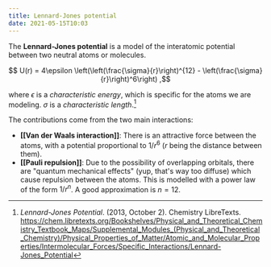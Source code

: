 ```yaml
---
title: Lennard-Jones potential
date: 2021-05-15T10:03
---
```


The **Lennard-Jones potential** is a model of the interatomic potential between two neutral atoms or molecules. 

$$ U(r) = 4\epsilon \left(\left(\frac{\sigma}{r}\right)^{12} - \left(\frac{\sigma}{r}\right)^6\right) ,$$

where $\epsilon$ is a *characteristic energy*, which is specific for the atoms we are modeling. $\sigma$ is a *characteristic length*.[^chem-libretexts]

The contributions come from the two main interactions:

- **[[Van der Waals interaction]]**: There is an attractive force between the atoms, with a potential proportional to $1/r^6$ ($r$ being the distance between them). 
- **[[Pauli repulsion]]**: Due to the possibility of overlapping orbitals, there are "quantum mechanical effects" (yup, that's way too diffuse) which cause repulsion between the atoms. This is modelled with a power law of the form $1/r^n$. A good approximation is $n = 12$.

[^chem-libretexts]: *Lennard-Jones Potential*. (2013, October 2). Chemistry LibreTexts. <https://chem.libretexts.org/Bookshelves/Physical_and_Theoretical_Chemistry_Textbook_Maps/Supplemental_Modules_(Physical_and_Theoretical_Chemistry)/Physical_Properties_of_Matter/Atomic_and_Molecular_Properties/Intermolecular_Forces/Specific_Interactions/Lennard-Jones_Potential>
